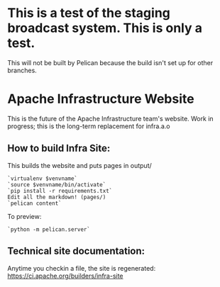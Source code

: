 This is a test of the staging broadcast system. This is only a test.
====================================================================

This will not be built by Pelican because the build isn't set up for other branches.




Apache Infrastructure Website
=============================

This is the future of the Apache Infrastructure team's website.
Work in progress; this is the long-term replacement for infra.a.o

## How to build Infra Site:
This builds the website and puts pages in output/

    `virtualenv $venvname`
    `source $venvname/bin/activate`
    `pip install -r requirements.txt`
    Edit all the markdown! (pages/)
    `pelican content`

To preview:

    `python -m pelican.server`

## Technical site documentation:
Anytime you checkin a file, the site is regenerated:
https://ci.apache.org/builders/infra-site
